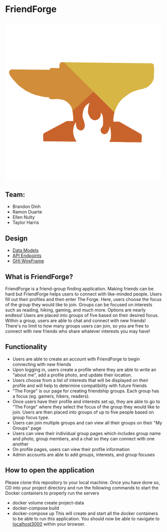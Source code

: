 # FriendForge
![logo](../logo.png)
---

## Team:
* Brandon Dinh
* Ramon Duarte
* Ellen Nulty
* Taylor Harris

## Design
- [Data Models](models.md)
- [API Endpoints](api.md)
- [GHI WireFrame](ghi-wireframe.md)

## What is FriendForge?
FriendForge is a friend-group finding application. Making friends can be hard but FriendForge helps users to connect with like-minded people. Users fill out their profiles and then enter The Forge. Here, users choose the focus of the group they would like to join. Groups can be focused on interests such as reading, hiking, gaming, and much more. Options are nearly endless! Users are placed into groups of five based on their desired focus. Within a group, users are able to chat and connect with new friends! There's no limit to how many groups users can join, so you are free to connect with new friends who share whatever interests you may have!

## Functionality
- Users are able to create an account with FriendForge to begin connecting with new friends
- Upon logging in, users create a profile where they are able to write an "about me", add a profile photo, and update their location.
- Users choose from a list of interests that will be displayed on their profile and will help to determine compatibility with future friends
- "The Forge" is our page for creating friendship groups. Each group has a focus (eg. gamers, hikers, readers).
- Once users have their profile and interests set up, they are able to go to "The Forge" where they select the focus of the group they would like to join. Users are then placed into groups of up to five people based on group focus type.
- Users can join multiple groups and can view all their groups on their "My Groups" page
- Users can view their individual group pages which includes group name and photo, group members, and a chat so they can connect with one another
- On profile pages, users can view their profile information
- Admin accounts are able to add groups, interests, and group focuses


## How to open the application
Please clone this repository to your local machine.
Once you have done so, CD into your project directory and run the following commands to start the Docker containers to properly run the servers
- docker volume create project-data
- docker-compose build
- docker-compose up
This will create and start all the docker containers to be able to run this application.
You should now be able to navigate to [localhost3000](http://localhost:3000/) within your browser.
